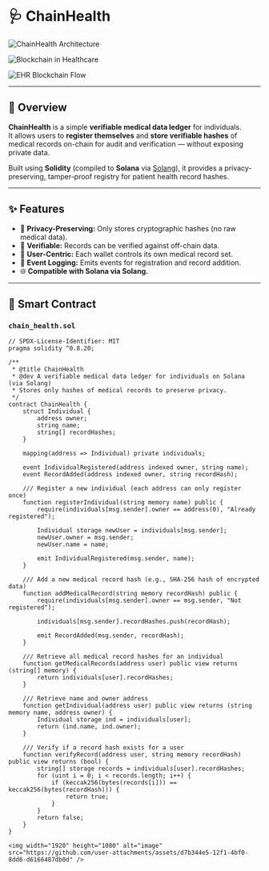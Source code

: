 # 🩺 ChainHealth

![ChainHealth Architecture](https://publications.computer.org/cloud-computing/wp-content/uploads/sites/31/2018/04/A-conceptual-blockchain-based-EMR-EHR-PHR-ecosystem.png)

![Blockchain in Healthcare](https://www.researchgate.net/publication/326441059/figure/fig1/AS%3A654549731799041%401533068225129/Blockchain-utilization-in-various-healthcare-applications.png)

![EHR Blockchain Flow](https://www.mdpi.com/technologies/technologies-12-00168/article_deploy/html/images/technologies-12-00168-g001.png)

---

## 🧩 Overview

**ChainHealth** is a simple **verifiable medical data ledger** for individuals.  
It allows users to **register themselves** and **store verifiable hashes** of medical records on-chain for audit and verification — without exposing private data.

Built using **Solidity** (compiled to **Solana** via [Solang](https://solang.readthedocs.io/en/latest/)), it provides a privacy-preserving, tamper-proof registry for patient health record hashes.

---

## ✨ Features

- 🔐 **Privacy-Preserving:** Only stores cryptographic hashes (no raw medical data).
- 🧾 **Verifiable:** Records can be verified against off-chain data.
- 👤 **User-Centric:** Each wallet controls its own medical record set.
- 📜 **Event Logging:** Emits events for registration and record addition.
- 🌐 **Compatible with Solana via Solang.**

---

## 🧠 Smart Contract

### `chain_health.sol`

```solidity
// SPDX-License-Identifier: MIT
pragma solidity ^0.8.20;

/**
 * @title ChainHealth
 * @dev A verifiable medical data ledger for individuals on Solana (via Solang)
 * Stores only hashes of medical records to preserve privacy.
 */
contract ChainHealth {
    struct Individual {
        address owner;
        string name;
        string[] recordHashes;
    }

    mapping(address => Individual) private individuals;

    event IndividualRegistered(address indexed owner, string name);
    event RecordAdded(address indexed owner, string recordHash);

    /// Register a new individual (each address can only register once)
    function registerIndividual(string memory name) public {
        require(individuals[msg.sender].owner == address(0), "Already registered");

        Individual storage newUser = individuals[msg.sender];
        newUser.owner = msg.sender;
        newUser.name = name;

        emit IndividualRegistered(msg.sender, name);
    }

    /// Add a new medical record hash (e.g., SHA-256 hash of encrypted data)
    function addMedicalRecord(string memory recordHash) public {
        require(individuals[msg.sender].owner == msg.sender, "Not registered");

        individuals[msg.sender].recordHashes.push(recordHash);

        emit RecordAdded(msg.sender, recordHash);
    }

    /// Retrieve all medical record hashes for an individual
    function getMedicalRecords(address user) public view returns (string[] memory) {
        return individuals[user].recordHashes;
    }

    /// Retrieve name and owner address
    function getIndividual(address user) public view returns (string memory name, address owner) {
        Individual storage ind = individuals[user];
        return (ind.name, ind.owner);
    }

    /// Verify if a record hash exists for a user
    function verifyRecord(address user, string memory recordHash) public view returns (bool) {
        string[] storage records = individuals[user].recordHashes;
        for (uint i = 0; i < records.length; i++) {
            if (keccak256(bytes(records[i])) == keccak256(bytes(recordHash))) {
                return true;
            }
        }
        return false;
    }
}

<img width="1920" height="1080" alt="image" src="https://github.com/user-attachments/assets/d7b344e5-12f1-4bf0-8dd6-d6166487db0d" />



